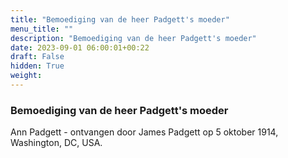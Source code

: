 ```yaml
---
title: "Bemoediging van de heer Padgett's moeder"
menu_title: ""
description: "Bemoediging van de heer Padgett's moeder"
date: 2023-09-01 06:00:01+00:22
draft: False
hidden: True
weight:
---
```

### Bemoediging van de heer Padgett's moeder

Ann Padgett - ontvangen door James Padgett op 5 oktober 1914, Washington, DC, USA.
